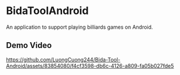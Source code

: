 # BidaToolAndroid
An application to support playing billiards games on Android.

## Demo Video

https://github.com/LuongCuong244/Bida-Tool-Android/assets/83854080/f4cf3598-db6c-4126-a809-fa05b027fde5


